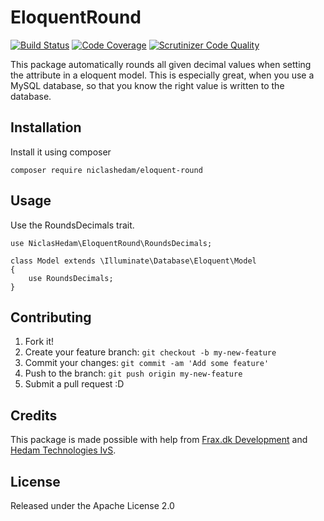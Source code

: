 # EloquentRound
[![Build Status](https://scrutinizer-ci.com/g/NiclasHedam/eloquent-round/badges/build.png?b=master)](https://scrutinizer-ci.com/g/NiclasHedam/eloquent-round/build-status/master)
[![Code Coverage](https://scrutinizer-ci.com/g/NiclasHedam/eloquent-round/badges/coverage.png?b=master)](https://scrutinizer-ci.com/g/NiclasHedam/eloquent-round/?branch=master)
[![Scrutinizer Code Quality](https://scrutinizer-ci.com/g/NiclasHedam/eloquent-round/badges/quality-score.png?b=master)](https://scrutinizer-ci.com/g/NiclasHedam/eloquent-round/?branch=master)

This package automatically rounds all given decimal values when setting the attribute in a eloquent model. This is especially great, when you use a MySQL database, so that you know the right value is written to the database.

## Installation

Install it using composer

`composer require niclashedam/eloquent-round`

## Usage

Use the RoundsDecimals trait.


```
use NiclasHedam\EloquentRound\RoundsDecimals;

class Model extends \Illuminate\Database\Eloquent\Model
{
    use RoundsDecimals;
}
```

## Contributing

1. Fork it!
2. Create your feature branch: `git checkout -b my-new-feature`
3. Commit your changes: `git commit -am 'Add some feature'`
4. Push to the branch: `git push origin my-new-feature`
5. Submit a pull request :D

## Credits

This package is made possible with help from [Frax.dk Development](http://frax.dk) and [Hedam Technologies IvS](http://hedam.org).

## License

Released under the Apache License 2.0
